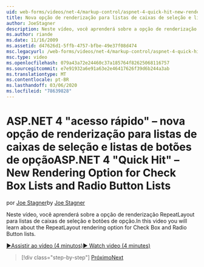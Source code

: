 ```yaml
---
uid: web-forms/videos/net-4/markup-control/aspnet-4-quick-hit-new-rendering-option-for-check-box-lists-and-radio-button-lists
title: Nova opção de renderização para listas de caixas de seleção e listas de botões de opção | Microsoft Docs
author: JoeStagner
description: Neste vídeo, você aprenderá sobre a opção de renderização RepeatLayout para listas de caixas de seleção e botões de opção.
ms.author: riande
ms.date: 11/16/2009
ms.assetid: d47626d1-5ffb-4757-bfbe-49e37f08d474
msc.legacyurl: /web-forms/videos/net-4/markup-control/aspnet-4-quick-hit-new-rendering-option-for-check-box-lists-and-radio-button-lists
msc.type: video
ms.openlocfilehash: 079a43a72e24460c37a185764f82625068116757
ms.sourcegitcommit: e7e91932a6e91a63e2e46417626f39d6b244a3ab
ms.translationtype: MT
ms.contentlocale: pt-BR
ms.lasthandoff: 03/06/2020
ms.locfileid: "78639828"
---
```

# <a name="aspnet-4-quick-hit--new-rendering-option-for-check-box-lists-and-radio-button-lists"></a><span data-ttu-id="a79cb-103">ASP.NET 4 "acesso rápido" – nova opção de renderização para listas de caixas de seleção e listas de botões de opção</span><span class="sxs-lookup"><span data-stu-id="a79cb-103">ASP.NET 4 "Quick Hit" – New Rendering Option for Check Box Lists and Radio Button Lists</span></span>

<span data-ttu-id="a79cb-104">por [Joe Stagner](https://github.com/JoeStagner)</span><span class="sxs-lookup"><span data-stu-id="a79cb-104">by [Joe Stagner](https://github.com/JoeStagner)</span></span>

<span data-ttu-id="a79cb-105">Neste vídeo, você aprenderá sobre a opção de renderização RepeatLayout para listas de caixas de seleção e botões de opção.</span><span class="sxs-lookup"><span data-stu-id="a79cb-105">In this video you will learn about the RepeatLayout rendering option for Check Box and Radio Button lists.</span></span> 

[<span data-ttu-id="a79cb-106">&#9654;Assistir ao vídeo (4 minutos)</span><span class="sxs-lookup"><span data-stu-id="a79cb-106">&#9654; Watch video (4 minutes)</span></span>](https://channel9.msdn.com/Blogs/ASP-NET-Site-Videos/aspnet-4-quick-hit-new-rendering-option-for-check-box-lists-and-radio-button-lists)

> [!div class="step-by-step"]
> [<span data-ttu-id="a79cb-107">Próximo</span><span class="sxs-lookup"><span data-stu-id="a79cb-107">Next</span></span>](aspnet-4-quick-hit-table-free-templated-controls.md)
